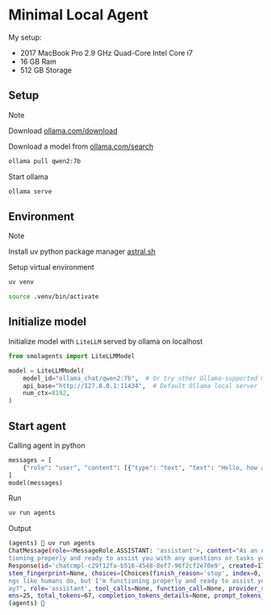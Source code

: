 # Minimal Local Agent

My setup:

- 2017 MacBook Pro 2.9 GHz Quad-Core Intel Core i7
- 16 GB Ram
- 512 GB Storage

## Setup

> [!NOTE]
> Download [ollama.com/download](https://ollama.com/download)

Download a model from [ollama.com/search](https://ollama.com/search)

```sh
ollama pull qwen2:7b
```

Start ollama

```sh
ollama serve
```

## Environment

> [!NOTE]
> Install uv python package manager [astral.sh](https://docs.astral.sh/uv/getting-started/installation/)

Setup virtual environment

```sh
uv venv

source .venv/bin/activate
```

## Initialize model

Initialize model with `LiteLLM` served by ollama on localhost

```py
from smolagents import LiteLLMModel

model = LiteLLMModel(
    model_id="ollama_chat/qwen2:7b",  # Or try other Ollama-supported models
    api_base="http://127.0.0.1:11434",  # Default Ollama local server
    num_ctx=8192,
)

```

## Start agent

Calling agent in python

```py
messages = [
    {"role": "user", "content": [{"type": "text", "text": "Hello, how are you?"}]}
]
model(messages)
```

Run

```sh
uv run agents
```

Output

```sh
(agents) 🐇 uv run agents
ChatMessage(role=<MessageRole.ASSISTANT: 'assistant'>, content="As an AI language model, I don't have feelings like humans do, but I'm func
tioning properly and ready to assist you with any questions or tasks you might have! How can I help you today?", tool_calls=None, raw=Model
Response(id='chatcmpl-c29f12fa-b516-4548-8ef7-96f2cf2e70e9', created=1745245459, model='ollama_chat/qwen2:7b', object='chat.completion', sy
stem_fingerprint=None, choices=[Choices(finish_reason='stop', index=0, message=Message(content="As an AI language model, I don't have feeli
ngs like humans do, but I'm functioning properly and ready to assist you with any questions or tasks you might have! How can I help you tod
ay?", role='assistant', tool_calls=None, function_call=None, provider_specific_fields=None))], usage=Usage(completion_tokens=42, prompt_tok
ens=25, total_tokens=67, completion_tokens_details=None, prompt_tokens_details=None)))
(agents) 🐇 
```
